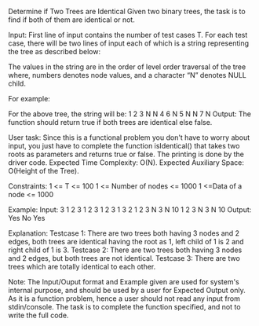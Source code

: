 Determine if Two Trees are Identical 
Given two binary trees, the task is to find if both of them are identical or not. 

Input:
First line of input contains the number of test cases T. For each test case, there will be two lines of input each of which is a string representing the tree as described below: 

The values in the string are in the order of level order traversal of the tree where, numbers denotes node values, and a character “N” denotes NULL child.

For example:

 

For the above tree, the string will be: 1 2 3 N N 4 6 N 5 N N 7 N
Output:
The function should return true if both trees are identical else false.

User task:
Since this is a functional problem you don't have to worry about input, you just have to complete the function isIdentical() that takes two roots as parameters and returns true or false. The printing is done by the driver code.
Expected Time Complexity: O(N).
Expected Auxiliary Space: O(Height of the Tree).

Constraints:
1 <= T <= 100
1 <= Number of nodes <= 1000
1 <=Data of a node <= 1000

Example:
Input:
3
1 2 3
1 2 3
1 2 3
1 3 2
1 2 3 N 3 N 10
1 2 3 N 3 N 10
Output:
Yes
No
Yes

Explanation:
Testcase 1: There are two trees both having 3 nodes and 2 edges, both trees are identical having the root as 1, left child of 1 is 2 and right child of 1 is 3.
Testcase 2: There are two trees both having 3 nodes and 2 edges, but both trees are not identical.
Testcase 3: There are two trees which are totally identical to each other.

Note: The Input/Ouput format and Example given are used for system's internal purpose, and should be used by a user for Expected Output only. As it is a function problem, hence a user should not read any input from stdin/console. The task is to complete the function specified, and not to write the full code.